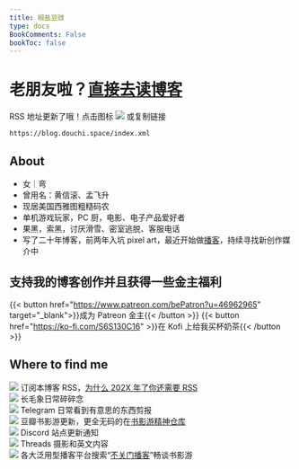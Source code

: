 ```yaml
---
title: 椒盐豆豉
type: docs
BookComments: False
bookToc: false
---
```

# 老朋友啦？[直接去读博客](posts)
 RSS 地址更新了哦！点击图标 [![](https://douchi.sfo3.cdn.digitaloceanspaces.com/random/logo/rss.png)](https://blog.douchi.space/index.xml) 或复制链接 
```
https://blog.douchi.space/index.xml
```
<!-- ![](dino.gif) -->
## About
- 女｜弯
- 曾用名：黄信滚、孟飞升
- 现居美国西雅图粗糙码农
- 单机游戏玩家，PC 厨，电影、电子产品爱好者
- 果黑，索黑，讨厌滑雪、密室逃脱、客服电话
- 写了二十年博客，前两年入坑 pixel art，最近开始做[播客](https://blog.douchi.space/podcast-bgm)，持续寻找新创作媒介中

## 支持我的博客创作并且获得一些金主福利
{{< button href="https://www.patreon.com/bePatron?u=46962965" target="_blank">}}成为 Patreon 金主{{< /button >}}
{{< button href="https://ko-fi.com/S6S130C16" >}}在 Kofi 上给我买杯奶茶{{< /button >}}

## Where to find me
[![](https://douchi.sfo3.cdn.digitaloceanspaces.com/random/logo/rss.png)](https://blog.douchi.space/index.xml) 订阅本博客 RSS，[为什么 202X 年了你还需要 RSS](https://blog.douchi.space/my-rss-setup/) \
[![](https://douchi.sfo3.cdn.digitaloceanspaces.com/random/logo/mastodon.png)](https://douchi.space/@mtfront) 长毛象日常碎碎念 \
[![](https://douchi.sfo3.cdn.digitaloceanspaces.com/random/logo/telegram.png)](https://t.me/mtfront) Telegram 日常看到有意思的东西剪报 \
[![](https://douchi.sfo3.cdn.digitaloceanspaces.com/random/logo/douban.png)](https://www.douban.com/people/mfcndw/) 豆瓣书影游更新，更全无码的在[书影游精神仓库](https://mtfront.notion.site/2485c762efe040b988531aaa3e45ad25) \
[![](https://douchi.sfo3.cdn.digitaloceanspaces.com/random/logo/discord.png)](https://discord.gg/cESS4JpsdG) Discord 站点更新通知 \
[![](https://douchi.sfo3.cdn.digitaloceanspaces.com/random/logo/threads.png)](https://www.threads.net/@mtfront) Threads 摄影和英文内容 \
[![](https://douchi.sfo3.cdn.digitaloceanspaces.com/random/logo/spotify.png)](https://open.spotify.com/show/3146ubWByIlxIPNNfTBCFZ) 各大泛用型播客平台搜索“[不关门播客](https://blog.douchi.space/podcast-bgm)”畅谈书影游